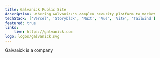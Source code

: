 ```yaml
---
title: Galvanick Public Site
description: Ushering Galvanick's complex security platform to market 
techStack: ['Vercel', 'Storyblok', 'Nuxt', 'Vue', 'Vite', 'Tailwind']
featured: true
links: 
    live: https://galvanick.com
logo: logos/galvanick.svg
---
```


Galvanick is a company.